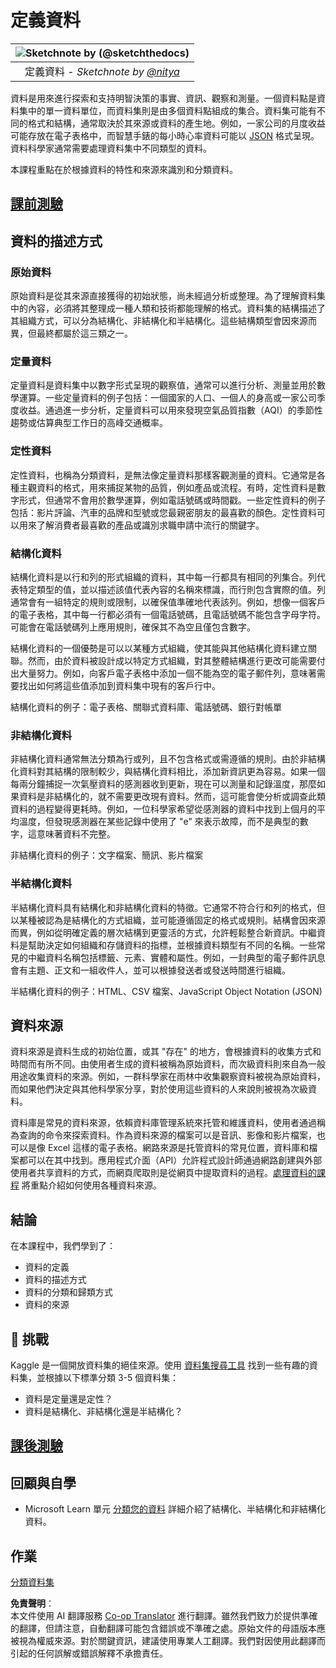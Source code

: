 <!--
CO_OP_TRANSLATOR_METADATA:
{
  "original_hash": "356d12cffc3125db133a2d27b827a745",
  "translation_date": "2025-08-25T16:58:38+00:00",
  "source_file": "1-Introduction/03-defining-data/README.md",
  "language_code": "tw"
}
-->
# 定義資料

|![ Sketchnote by [(@sketchthedocs)](https://sketchthedocs.dev) ](../../sketchnotes/03-DefiningData.png)|
|:---:|
|定義資料 - _Sketchnote by [@nitya](https://twitter.com/nitya)_ |

資料是用來進行探索和支持明智決策的事實、資訊、觀察和測量。一個資料點是資料集中的單一資料單位，而資料集則是由多個資料點組成的集合。資料集可能有不同的格式和結構，通常取決於其來源或資料的產生地。例如，一家公司的月度收益可能存放在電子表格中，而智慧手錶的每小時心率資料可能以 [JSON](https://stackoverflow.com/a/383699) 格式呈現。資料科學家通常需要處理資料集中不同類型的資料。

本課程重點在於根據資料的特性和來源來識別和分類資料。

## [課前測驗](https://purple-hill-04aebfb03.1.azurestaticapps.net/quiz/4)

## 資料的描述方式

### 原始資料
原始資料是從其來源直接獲得的初始狀態，尚未經過分析或整理。為了理解資料集中的內容，必須將其整理成一種人類和技術都能理解的格式。資料集的結構描述了其組織方式，可以分為結構化、非結構化和半結構化。這些結構類型會因來源而異，但最終都屬於這三類之一。

### 定量資料
定量資料是資料集中以數字形式呈現的觀察值，通常可以進行分析、測量並用於數學運算。一些定量資料的例子包括：一個國家的人口、一個人的身高或一家公司季度收益。通過進一步分析，定量資料可以用來發現空氣品質指數（AQI）的季節性趨勢或估算典型工作日的高峰交通概率。

### 定性資料
定性資料，也稱為分類資料，是無法像定量資料那樣客觀測量的資料。它通常是各種主觀資料的格式，用來捕捉某物的品質，例如產品或流程。有時，定性資料是數字形式，但通常不會用於數學運算，例如電話號碼或時間戳。一些定性資料的例子包括：影片評論、汽車的品牌和型號或您最親密朋友的最喜歡的顏色。定性資料可以用來了解消費者最喜歡的產品或識別求職申請中流行的關鍵字。

### 結構化資料
結構化資料是以行和列的形式組織的資料，其中每一行都具有相同的列集合。列代表特定類型的值，並以描述該值代表內容的名稱來標識，而行則包含實際的值。列通常會有一組特定的規則或限制，以確保值準確地代表該列。例如，想像一個客戶的電子表格，其中每一行都必須有一個電話號碼，且電話號碼不能包含字母字符。可能會在電話號碼列上應用規則，確保其不為空且僅包含數字。

結構化資料的一個優勢是可以以某種方式組織，使其能與其他結構化資料建立關聯。然而，由於資料被設計成以特定方式組織，對其整體結構進行更改可能需要付出大量努力。例如，向客戶電子表格中添加一個不能為空的電子郵件列，意味著需要找出如何將這些值添加到資料集中現有的客戶行中。

結構化資料的例子：電子表格、關聯式資料庫、電話號碼、銀行對帳單

### 非結構化資料
非結構化資料通常無法分類為行或列，且不包含格式或需遵循的規則。由於非結構化資料對其結構的限制較少，與結構化資料相比，添加新資訊更為容易。如果一個每兩分鐘捕捉一次氣壓資料的感測器收到更新，現在可以測量和記錄溫度，那麼如果資料是非結構化的，就不需要更改現有資料。然而，這可能會使分析或調查此類資料的過程變得更耗時。例如，一位科學家希望從感測器的資料中找到上個月的平均溫度，但發現感測器在某些記錄中使用了 "e" 來表示故障，而不是典型的數字，這意味著資料不完整。

非結構化資料的例子：文字檔案、簡訊、影片檔案

### 半結構化資料
半結構化資料具有結構化和非結構化資料的特徵。它通常不符合行和列的格式，但以某種被認為是結構化的方式組織，並可能遵循固定的格式或規則。結構會因來源而異，例如從明確定義的層次結構到更靈活的方式，允許輕鬆整合新資訊。中繼資料是幫助決定如何組織和存儲資料的指標，並根據資料類型有不同的名稱。一些常見的中繼資料名稱包括標籤、元素、實體和屬性。例如，一封典型的電子郵件訊息會有主題、正文和一組收件人，並可以根據發送者或發送時間進行組織。

半結構化資料的例子：HTML、CSV 檔案、JavaScript Object Notation (JSON)

## 資料來源

資料來源是資料生成的初始位置，或其 "存在" 的地方，會根據資料的收集方式和時間而有所不同。由使用者生成的資料被稱為原始資料，而次級資料則來自為一般用途收集資料的來源。例如，一群科學家在雨林中收集觀察資料被視為原始資料，而如果他們決定與其他科學家分享，對於使用這些資料的人來說則被視為次級資料。

資料庫是常見的資料來源，依賴資料庫管理系統來托管和維護資料，使用者通過稱為查詢的命令來探索資料。作為資料來源的檔案可以是音訊、影像和影片檔案，也可以是像 Excel 這樣的電子表格。網路來源是托管資料的常見位置，資料庫和檔案都可以在其中找到。應用程式介面（API）允許程式設計師通過網路創建與外部使用者共享資料的方式，而網頁爬取則是從網頁中提取資料的過程。[處理資料的課程](../../../../../../../../../2-Working-With-Data) 將重點介紹如何使用各種資料來源。

## 結論

在本課程中，我們學到了：

- 資料的定義
- 資料的描述方式
- 資料的分類和歸類方式
- 資料的來源

## 🚀 挑戰

Kaggle 是一個開放資料集的絕佳來源。使用 [資料集搜尋工具](https://www.kaggle.com/datasets) 找到一些有趣的資料集，並根據以下標準分類 3-5 個資料集：

- 資料是定量還是定性？
- 資料是結構化、非結構化還是半結構化？

## [課後測驗](https://purple-hill-04aebfb03.1.azurestaticapps.net/quiz/5)

## 回顧與自學

- Microsoft Learn 單元 [分類您的資料](https://docs.microsoft.com/en-us/learn/modules/choose-storage-approach-in-azure/2-classify-data) 詳細介紹了結構化、半結構化和非結構化資料。

## 作業

[分類資料集](assignment.md)

**免責聲明**：  
本文件使用 AI 翻譯服務 [Co-op Translator](https://github.com/Azure/co-op-translator) 進行翻譯。雖然我們致力於提供準確的翻譯，但請注意，自動翻譯可能包含錯誤或不準確之處。原始文件的母語版本應被視為權威來源。對於關鍵資訊，建議使用專業人工翻譯。我們對因使用此翻譯而引起的任何誤解或錯誤解釋不承擔責任。